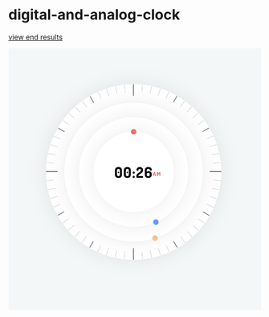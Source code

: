 # digital-and-analog-clock

[view end results](https://warriorscoding.github.io/digital-and-analog-clock/)

![hello](preview.png)
